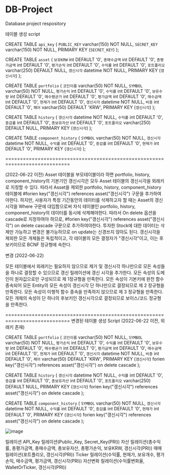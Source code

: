 # DB-Project
Database project respository

테이블 생성 script

CREATE TABLE `api_key` (
  `PUBLIC_KEY` varchar(150) NOT NULL,
  `SECRET_KEY` varchar(150) NOT NULL,
  PRIMARY KEY (`SECRET_KEY`)
);

CREATE TABLE `asset` (
  `보유KRW` int DEFAULT '0',
  `총매수금액` int DEFAULT '0',
  `총평가금액` int DEFAULT '0',
  `평가손익` int DEFAULT '0',
  `수익률` int DEFAULT '0',
  `포트폴리오` varchar(250) DEFAULT NULL,
  `갱신시각` datetime NOT NULL,
  PRIMARY KEY (`갱신시각`)
);

CREATE TABLE `portfolio` (
  `코인이름` varchar(50) NOT NULL,
  `SYMBOL` varchar(50) NOT NULL,
  `평가손익` int DEFAULT '0',
  `수익률` int DEFAULT '0',
  `보유수량` int DEFAULT '0',
  `매수평균가` int DEFAULT '0',
  `평가금액` int DEFAULT '0',
  `매수금액` int DEFAULT '0',
  `현재가` int DEFAULT '0',
  `갱신시각` datetime NOT NULL,
  `비중` int DEFAULT '0',
  `페어` varchar(50) DEFAULT 'KRW',
  PRIMARY KEY (`갱신시각`)
);

CREATE TABLE `history` (
  `갱신시각` datetime NOT NULL,
  `수익률` int DEFAULT '0',
  `증감률` int DEFAULT '0',
  `총보유자산` int DEFAULT '0',
  `포트폴리오` varchar(250) DEFAULT NULL,
  PRIMARY KEY (`갱신시각`)
);

CREATE TABLE `component_history` (
  `SYMBOL` varchar(50) NOT NULL,
  `갱신시각` datetime NOT NULL,
  `수익률` int DEFAULT '0',
  `증감률` int DEFAULT '0',
  `현재가` int DEFAULT '0',
  PRIMARY KEY (`갱신시각`)
);

============================================================================

(2022-06-22 이전)
Asset 테이블을 부모테이블이라 하면 portfolio, history, component_history의 기본기인 갱신시각은 모두 Asset 테이블의 갱신시각을 외래키로 지정할 수 있다.
따라서 Asset을 제외한 portfolio, history, component_history테이블에
  #forien key("갱신시각") references asset("갱신시각") 
구문을 추가하여야한다.
하지만, 사용자가 특정 기간동안의 데이터를 삭제하고자 할 때는 Asset의 갱신시각을 Where 구문에 대입함으로써 자식 테이블인 portfolio, history, component_history의 데이터를 동시에 삭제해야한다.
따라서 On delete 옵션을 cascade로 지정하여야 하므로,
  #forien key("갱신시각") references asset("갱신시각") on delete cascade
구문으로 추가하여야한다.
투자한 Stock에 대한 데이터는 삭제만 가능하고 변경은 불가능하므로 on update는 신경쓰지 않아도 된다.
갱신시각을 제외한 모든 개체들은 독립적이고, 각 테이블의 모든 결정자가 "갱신시각"이고, 이는 후보키이므로 BCNF 정규형에 속한다.

변경 (2022-06-22)

모든 테이블에서 외래키는 필요하지 않으므로 제거 및 갱신시각 하나만으로 모든 속성들을 하나로 결정할 수 있으므로 갱신 릴레이션에 갱신 시각을 추가한다.
모든 속성의 도메인이 원자값으로만 구성되므로 제 1정규형을 만족한다.
모든 속성이 기본키에 완전 함수 종속되어 모든 Entity의 모든 속성이 갱신시각 단 하나만으로 결정되므로 제 2 정규형을 만족한다.
모든 속성이 이행적 함수 종속을 만족하지 않으므로 제 3 정규형을 만족한다.
모든 개체의 속성이 단 하나의 후보키인 갱신시각으로 결정되므로 보이스/코드 정규형을 만족한다.

============================================================================
변경된 테이블 생성 Script (2022-06-22 이전, 외래키 존재)

CREATE TABLE `portfolio` (
  `코인이름` varchar(50) NOT NULL,
  `SYMBOL` varchar(50) NOT NULL,
  `평가손익` int DEFAULT '0',
  `수익률` int DEFAULT '0',
  `보유수량` int DEFAULT '0',
  `매수평균가` int DEFAULT '0',
  `평가금액` int DEFAULT '0',
  `매수금액` int DEFAULT '0',
  `현재가` int DEFAULT '0',
  `갱신시각` datetime NOT NULL,
  `비중` int DEFAULT '0',
  `페어` varchar(50) DEFAULT 'KRW',
  PRIMARY KEY (`갱신시각`)
  forien key("갱신시각") references asset("갱신시각") on delete cascade
);

CREATE TABLE `history` (
  `갱신시각` datetime NOT NULL,
  `수익률` int DEFAULT '0',
  `증감률` int DEFAULT '0',
  `총보유자산` int DEFAULT '0',
  `포트폴리오` varchar(250) DEFAULT NULL,
  PRIMARY KEY (`갱신시각`)
  forien key("갱신시각") references asset("갱신시각") on delete cascade
);

CREATE TABLE `component_history` (
  `SYMBOL` varchar(50) NOT NULL,
  `갱신시각` datetime NOT NULL,
  `수익률` int DEFAULT '0',
  `증감률` int DEFAULT '0',
  `현재가` int DEFAULT '0',
  PRIMARY KEY (`갱신시각`)
  forien key("갱신시각") references asset("갱신시각") on delete cascade
);

![image](https://user-images.githubusercontent.com/75199215/174926628-98eca6bc-6700-49f1-80a2-23b28bf9c492.png)

릴레이션
API_Key 릴레이션(Public_Key, Secret_Key(PRI))
자산 릴레이션(총수익률, 총평가금액, 총매수금액, 총보유자산, 총평가손익, 보유KRW, 갱신시각(PRI))
매매 릴레이션(포트폴리오, 갱신시각(PRI))
Ticker 릴레이션(수익률, 현재가, 보유개수, 평가손익, 매수금액, 평가금액, 갱신시각(PRI))
자산변화 릴레이션(수익률변화율, WalletOrTicker, 갱신시각(PRI))
